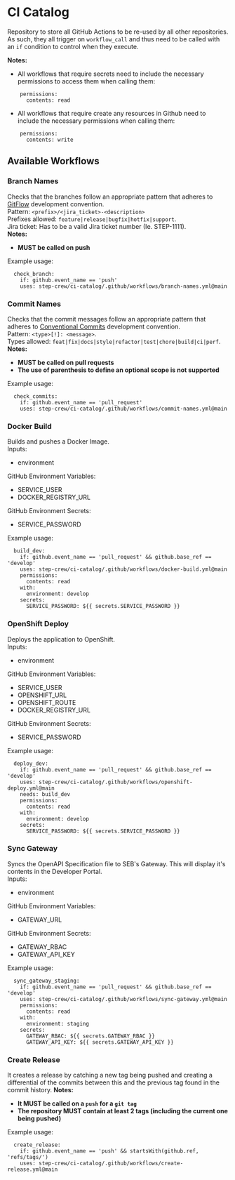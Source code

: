 # CI Catalog

Repository to store all GitHub Actions to be re-used by all other repositories.  
As such, they all trigger on `workflow_call` and thus need to be called with an `if` condition to control when they execute.

**Notes:**
- All workflows that require secrets need to include the necessary permissions to access them when calling them:
```
    permissions:
      contents: read
```
- All workflows that require create any resources in Github need to include the necessary permissions when calling them:
```
    permissions:
      contents: write
```

## Available Workflows

### Branch Names

Checks that the branches follow an appropriate pattern that adheres to [GitFlow](https://www.atlassian.com/git/tutorials/comparing-workflows/gitflow-workflow) development convention.  
Pattern: `<prefix>/<jira_ticket>-<description>`  
Prefixes allowed: `feature|release|bugfix|hotfix|support`.  
Jira ticket: Has to be a valid Jira ticket number (Ie. STEP-1111).  
**Notes:**  
- **MUST be called on push**  

Example usage:
```
  check_branch:
    if: github.event_name == 'push'
    uses: step-crew/ci-catalog/.github/workflows/branch-names.yml@main
```

### Commit Names

Checks that the commit messages follow an appropriate pattern that adheres to [Conventional Commits](https://www.conventionalcommits.org/en/v1.0.0/) development convention.  
Pattern: `<type>[!]: <message>`.  
Types allowed: `feat|fix|docs|style|refactor|test|chore|build|ci|perf`.  
**Notes:**  
- **MUST be called on pull requests**  
- **The use of parenthesis to define an optional scope is not supported**  

Example usage:
```
  check_commits:
    if: github.event_name == 'pull_request'
    uses: step-crew/ci-catalog/.github/workflows/commit-names.yml@main
```

### Docker Build

Builds and pushes a Docker Image.  
Inputs:  
- environment   

GitHub Environment Variables:
- SERVICE_USER
- DOCKER_REGISTRY_URL  

GitHub Environment Secrets:  
- SERVICE_PASSWORD  

Example usage:
```
  build_dev:
    if: github.event_name == 'pull_request' && github.base_ref == 'develop'
    uses: step-crew/ci-catalog/.github/workflows/docker-build.yml@main
    permissions:
      contents: read
    with:
      environment: develop
    secrets:
      SERVICE_PASSWORD: ${{ secrets.SERVICE_PASSWORD }}
```

### OpenShift Deploy

Deploys the application to OpenShift.  
Inputs:  
- environment   

GitHub Environment Variables:
- SERVICE_USER
- OPENSHIFT_URL
- OPENSHIFT_ROUTE
- DOCKER_REGISTRY_URL  

GitHub Environment Secrets:  
- SERVICE_PASSWORD  

Example usage:
```
  deploy_dev:
    if: github.event_name == 'pull_request' && github.base_ref == 'develop'
    uses: step-crew/ci-catalog/.github/workflows/openshift-deploy.yml@main
    needs: build_dev
    permissions:
      contents: read
    with:
      environment: develop
    secrets:
      SERVICE_PASSWORD: ${{ secrets.SERVICE_PASSWORD }}
```

### Sync Gateway

Syncs the OpenAPI Specification file to SEB's Gateway. This will display it's contents in the Developer Portal.    
Inputs:  
- environment  

GitHub Environment Variables:
- GATEWAY_URL  

GitHub Environment Secrets:  
- GATEWAY_RBAC  
- GATEWAY_API_KEY  

Example usage:
```
  sync_gateway_staging:
    if: github.event_name == 'pull_request' && github.base_ref == 'develop'
    uses: step-crew/ci-catalog/.github/workflows/sync-gateway.yml@main
    permissions:
      contents: read
    with:
      environment: staging
    secrets:
      GATEWAY_RBAC: ${{ secrets.GATEWAY_RBAC }}
      GATEWAY_API_KEY: ${{ secrets.GATEWAY_API_KEY }}
```

### Create Release

It creates a release by catching a new tag being pushed and creating a differential of the commits between this and the previous tag found in the commit history.
**Notes:**
- **It MUST be called on a `push` for a `git tag`**
- **The repository MUST contain at least 2 tags (including the current one being pushed)**

Example usage:
```
  create_release:
    if: github.event_name == 'push' && startsWith(github.ref, 'refs/tags/')
    uses: step-crew/ci-catalog/.github/workflows/create-release.yml@main
```
